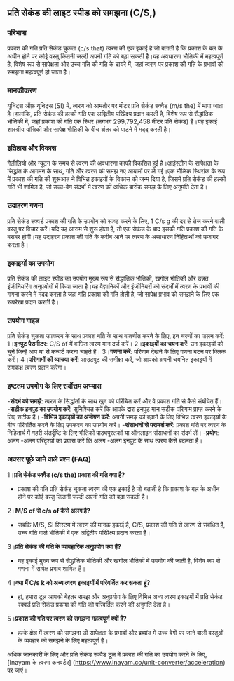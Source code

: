 ## प्रति सेकंड की लाइट स्पीड को समझना (C/S,)

### परिभाषा
प्रकाश की गति प्रति सेकंड चुकता (c/s that) त्वरण की एक इकाई है जो बताती है कि प्रकाश के बल के अधीन होने पर कोई वस्तु कितनी जल्दी अपनी गति को बढ़ा सकती है।यह अवधारणा भौतिकी में महत्वपूर्ण है, विशेष रूप से सापेक्षता और उच्च गति की गति के दायरे में, जहां त्वरण पर प्रकाश की गति के प्रभावों को समझना महत्वपूर्ण हो जाता है।

### मानकीकरण
यूनिट्स ऑफ़ यूनिट्स (SI) में, त्वरण को आमतौर पर मीटर प्रति सेकंड स्क्वैड (m/s the) में मापा जाता है।हालांकि, प्रति सेकंड की हल्की गति एक अद्वितीय परिप्रेक्ष्य प्रदान करती है, विशेष रूप से सैद्धांतिक भौतिकी में, जहां प्रकाश की गति एक स्थिर (लगभग 299,792,458 मीटर प्रति सेकंड) है।यह इकाई शास्त्रीय यांत्रिकी और सापेक्ष भौतिकी के बीच अंतर को पाटने में मदद करती है।

### इतिहास और विकास
गैलीलियो और न्यूटन के समय से त्वरण की अवधारणा काफी विकसित हुई है।आइंस्टीन के सापेक्षता के सिद्धांत के आगमन के साथ, गति और त्वरण की समझ नए आयामों पर ले गई।एक मौलिक स्थिरांक के रूप में प्रकाश की गति की शुरूआत ने विभिन्न इकाइयों के विकास को जन्म दिया है, जिसमें प्रति सेकंड की हल्की गति भी शामिल है, जो उच्च-वेग संदर्भों में त्वरण की अधिक बारीक समझ के लिए अनुमति देता है।

### उदाहरण गणना
प्रति सेकंड स्क्वर्ड प्रकाश की गति के उपयोग को स्पष्ट करने के लिए, 1 C/s g की दर से तेज करने वाली वस्तु पर विचार करें।यदि यह आराम से शुरू होता है, तो एक सेकंड के बाद इसकी गति प्रकाश की गति के बराबर होगी।यह उदाहरण प्रकाश की गति के करीब आने पर त्वरण के असाधारण निहितार्थों को उजागर करता है।

### इकाइयों का उपयोग
प्रति सेकंड की लाइट स्पीड का उपयोग मुख्य रूप से सैद्धांतिक भौतिकी, खगोल भौतिकी और उन्नत इंजीनियरिंग अनुप्रयोगों में किया जाता है।यह वैज्ञानिकों और इंजीनियरों को संदर्भों में त्वरण के प्रभावों की गणना करने में मदद करता है जहां गति प्रकाश की गति होती है, जो सापेक्ष प्रभाव को समझने के लिए एक रूपरेखा प्रदान करती है।

### उपयोग गाइड
प्रति सेकंड चुकता उपकरण के साथ प्रकाश गति के साथ बातचीत करने के लिए, इन चरणों का पालन करें:
1।**इनपुट पैरामीटर**: C/S of में वांछित त्वरण मान दर्ज करें।
2।**इकाइयों का चयन करें**: उन इकाइयों को चुनें जिन्हें आप या से कन्वर्ट करना चाहते हैं।
3।**गणना करें**: परिणाम देखने के लिए गणना बटन पर क्लिक करें।
4।**परिणामों की व्याख्या करें**: आउटपुट की समीक्षा करें, जो आपको अपनी चयनित इकाइयों में समकक्ष त्वरण प्रदान करेगा।

### इष्टतम उपयोग के लिए सर्वोत्तम अभ्यास
-**संदर्भ को समझें**: त्वरण के सिद्धांतों के साथ खुद को परिचित करें और वे प्रकाश गति से कैसे संबंधित हैं।
-**सटीक इनपुट का उपयोग करें**: सुनिश्चित करें कि आपके द्वारा इनपुट मान सटीक परिणाम प्राप्त करने के लिए सटीक हैं।
-**विभिन्न इकाइयों का अन्वेषण करें**: अपनी समझ को बढ़ाने के लिए विभिन्न त्वरण इकाइयों के बीच परिवर्तित करने के लिए उपकरण का उपयोग करें।
-**संसाधनों से परामर्श करें**: प्रकाश गति पर त्वरण के निहितार्थ में गहरी अंतर्दृष्टि के लिए भौतिकी पाठ्यपुस्तकों या ऑनलाइन संसाधनों का संदर्भ लें।
-**प्रयोग**: अलग -अलग परिदृश्यों का प्रयास करें कि अलग -अलग इनपुट के साथ त्वरण कैसे बदलता है।

### अक्सर पूछे जाने वाले प्रश्न (FAQ)

1।**प्रति सेकंड स्क्वैड (c/s the) प्रकाश की गति क्या है?**
- प्रकाश की गति प्रति सेकंड चुकता त्वरण की एक इकाई है जो बताती है कि प्रकाश के बल के अधीन होने पर कोई वस्तु कितनी जल्दी अपनी गति को बढ़ा सकती है।

2।**M/S of से c/s of कैसे अलग है?**
- जबकि M/S, SI सिस्टम में त्वरण की मानक इकाई है, C/S, प्रकाश की गति से त्वरण से संबंधित है, उच्च गति वाले भौतिकी में एक अद्वितीय परिप्रेक्ष्य प्रदान करता है।

3।**प्रति सेकंड की गति के व्यावहारिक अनुप्रयोग क्या हैं?**
- यह इकाई मुख्य रूप से सैद्धांतिक भौतिकी और खगोल भौतिकी में उपयोग की जाती है, विशेष रूप से गणना में सापेक्ष प्रभाव शामिल है।

4।**क्या मैं C/s k को अन्य त्वरण इकाइयों में परिवर्तित कर सकता हूं?**
- हां, हमारा टूल आपको बेहतर समझ और अनुप्रयोग के लिए विभिन्न अन्य त्वरण इकाइयों में प्रति सेकंड स्क्वर्ड प्रति सेकंड प्रकाश की गति को परिवर्तित करने की अनुमति देता है।

5।**प्रकाश की गति पर त्वरण को समझना महत्वपूर्ण क्यों है?**
- हल्के क्षेत्र में त्वरण को समझना डी सापेक्षता के प्रभावों और ब्रह्मांड में उच्च वेगों पर जाने वाली वस्तुओं के व्यवहार को समझने के लिए महत्वपूर्ण है।

अधिक जानकारी के लिए और प्रति सेकंड स्क्वैड टूल में प्रकाश की गति का उपयोग करने के लिए, [Inayam के त्वरण कनवर्टर] (https://www.inayam.co/unit-converter/acceleration) पर जाएं।